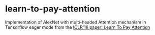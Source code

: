 # learn-to-pay-attention
Implementation of AlexNet with multi-headed Attention mechanism in Tensorflow eager mode from the [ICLR'18 paper: Learn To Pay Attention](https://arxiv.org/abs/1804.02391)
